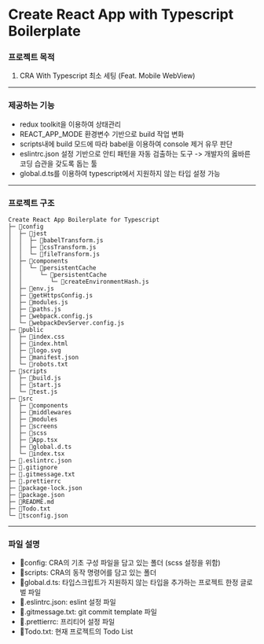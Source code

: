 # Create React App with Typescript Boilerplate

### 프로젝트 목적

1. CRA With Typescript 최소 세팅 (Feat. Mobile WebView)

---

### 제공하는 기능

- redux toolkit을 이용하여 상태관리
- REACT_APP_MODE 환경변수 기반으로 build 작업 변화
- scripts내에 build 모드에 따라 babel을 이용하여 console 제거 유무 판단
- eslintrc.json 설정 기반으로 안티 패턴을 자동 검출하는 도구 -> 개발자의 옳바른 코딩 습관을 갖도록 돕는 툴
- global.d.ts를 이용하여 typescript에서 지원하지 않는 타입 설정 가능

---

### 프로젝트 구조

```
Create React App Boilerplate for Typescript
├─ 📁config
│  ├─ 📁jest
│  │  ├─ 📄babelTransform.js
│  │  ├─ 📄cssTransform.js
│  │  └─ 📄fileTransform.js
│  ├─ 📁components
│  │  └─ 📁persistentCache
│  │     └─ 📁persistentCache
│  │        └─ 📄createEnvironmentHash.js
│  ├─ 📄env.js
│  ├─ 📄getHttpsConfig.js
│  ├─ 📄modules.js
│  ├─ 📄paths.js
│  ├─ 📄webpack.config.js
│  └─ 📄webpackDevServer.config.js
├─ 📁public
│  ├─ 📄index.css
│  ├─ 📄index.html
│  ├─ 📄logo.svg
│  ├─ 📄manifest.json
│  └─ 📄robots.txt
├─ 📁scripts
│  ├─ 📄build.js
│  ├─ 📄start.js
│  └─ 📄test.js
├─ 📁src
│  ├─ 📁components
│  ├─ 📁middlewares
│  ├─ 📁modules
│  ├─ 📁screens
│  ├─ 📁scss
│  ├─ 📄App.tsx
│  ├─ 📄global.d.ts
│  └─ 📄index.tsx
├─ 📄.eslintrc.json
├─ 📄.gitignore
├─ 📄.gitmessage.txt
├─ 📄.prettierrc
├─ 📄package-lock.json
├─ 📄package.json
├─ 📄README.md
├─ 📄Todo.txt
└─ 📄tsconfig.json
```

---

### 파일 설명

- 📁config: CRA의 기초 구성 파일을 담고 있는 폴더 (scss 설정을 위함)
- 📁scripts: CRA의 동작 명령어를 담고 있는 폴더
- 📄global.d.ts: 타입스크립트가 지원하지 않는 타입을 추가하는 프로젝트 한정 글로벌 파일
- 📄.eslintrc.json: eslint 설정 파일
- 📄.gitmessage.txt: git commit template 파일
- 📄.prettierrc: 프리티어 설정 파일
- 📄Todo.txt: 현재 프로젝트의 Todo List
